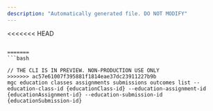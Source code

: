 ```yaml
---
description: "Automatically generated file. DO NOT MODIFY"
---
```


<<<<<<< HEAD
```cli

=======
```bash

// THE CLI IS IN PREVIEW. NON-PRODUCTION USE ONLY
>>>>>>> ac57e61007f395881f1814eae37dc23911227b9b
mgc education classes assignments submissions outcomes list --education-class-id {educationClass-id} --education-assignment-id {educationAssignment-id} --education-submission-id {educationSubmission-id}

```